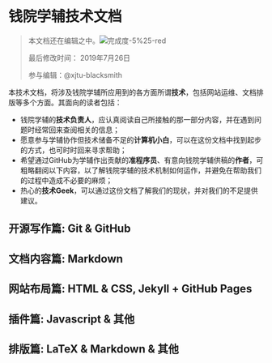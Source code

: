# 钱院学辅技术文档

> <i class="fas fa-exclamation-triangle"></i> 本文档还在编辑之中。![完成度-5%25-red](shield)
> 
> 最后修改时间： 2019年7月26日
> 
> 参与编辑：@xjtu-blacksmith

本技术文档，将涉及钱院学辅所应用到的各方面所谓**技术**，包括网站运维、文档排版等多个方面。其面向的读者包括：

- 钱院学辅的**技术负责人**，应认真阅读自己所接触的那一部分内容，并在遇到问题时经常回来查阅相关的信息；
- 愿意参与学辅协作但技术储备不足的**计算机小白**，可以在这份文档中找到起步的方式，也可时时回来寻求帮助；
- 希望通过GitHub为学辅作出贡献的**准程序员**、有意向钱院学辅供稿的**作者**，可粗略翻阅以下内容，以了解钱院学辅的技术机制如何运作，并避免在帮助我们的过程中造成不必要的麻烦；
- 热心的**技术Geek**，可以通过这份文档了解我们的现状，并对我们的不足提供建议。

## 开源写作篇: Git & GitHub

## 文档内容篇: Markdown

## 网站布局篇: HTML & CSS, Jekyll + GitHub Pages

## 插件篇: Javascript & 其他

## 排版篇: LaTeX & Markdown & 其他